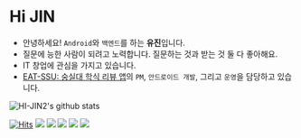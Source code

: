 # Hi JIN

- 안녕하세요! `Android`와 `백엔드`를 하는 **유진**입니다.   
- 질문에 능한 사람이 되려고 노력합니다. 질문하는 것과 받는 것 둘 다 좋아해요.
- IT 창업에 관심을 가지고 있습니다.
- [EAT-SSU: 숭실대 학식 리뷰 앱](https://play.google.com/store/apps/details?id=com.eatssu.android)의 `PM`, `안드로이드 개발`, 그리고 `운영`을 담당하고 있습니다.


        

![HI-JIN2's github stats](https://github-readme-stats.vercel.app/api?username=HI-JIN2&show_icons=true)  

[![Hits](https://hits.seeyoufarm.com/api/count/incr/badge.svg?url=https%3A%2F%2Fgithub.com%2FHI-JIN2&count_bg=%2379C83D&title_bg=%23555555&icon=&icon_color=%23E7E7E7&title=hits&edge_flat=false)](https://hits.seeyoufarm.com)
<a href="" target="_blank"><img src="https://img.shields.io/badge/Android-3DDC84?style=flat-square&logo=Android&logoColor=white"/></a>
<a href="" target="_blank"><img src="https://img.shields.io/badge/Kotlin-7F52FF?style=flat-square&logo=Kotlin&logoColor=white"/></a>
<a href="" target="_blank"><img src="https://img.shields.io/badge/JAVA-007396?style=flat-square&logo=Java&logoColor=white"/></a>
<a href="" target="_blank"><img src="https://img.shields.io/badge/SpringBoot-6DB33F?style=flat-square&logo=SpringBoot&logoColor=white"/></a>
<a href="" target="_blank"><img src="https://img.shields.io/badge/Python-3776AB?style=flat-square&logo=Python&logoColor=white"/></a>
